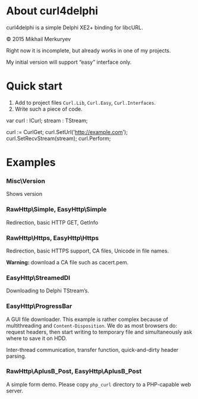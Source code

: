 ﻿About curl4delphi
=================

curl4delphi is a simple Delphi XE2+ binding for libcURL.

© 2015 Mikhail Merkuryev

Right now it is incomplete, but already works in one of my projects.

My initial version will support “easy” interface only.


Quick start
===========

1. Add to project files `Curl.Lib`, `Curl.Easy`, `Curl.Interfaces`.
1. Write such a piece of code.

  var
    curl : ICurl;
	stream : TStream;

  curl := CurlGet;
  curl.SetUrl('http://example.com');
  curl.SetRecvStream(stream);
  curl.Perform;


Examples
========

### Misc\Version

Shows version

### RawHttp\Simple, EasyHttp\Simple

Redirection, basic HTTP GET, GetInfo

### RawHttp\Https, EasyHttp\Https

Redirection, basic HTTPS support, CA files, Unicode in file names.

**Warning:** download a CA file such as cacert.pem.

### EasyHttp\StreamedDl

Downloading to Delphi TStream’s.

### EasyHttp\ProgressBar

A GUI file downloader. This example is rather complex because of multithreading and `Content-Disposition`. We do as most browsers do: request headers, then start writing to temporary file and simultaneously ask where to save it on HDD.

Inter-thread communication, transfer function, quick-and-dirty header parsing.

### RawHttp\AplusB_Post, EasyHttp\AplusB_Post

A simple form demo. Please copy `php_curl` directory to a PHP-capable web server.
